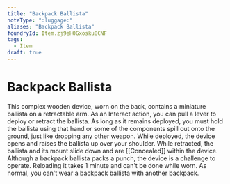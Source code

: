 ```yaml
---
title: "Backpack Ballista"
noteType: ":luggage:"
aliases: "Backpack Ballista"
foundryId: Item.zj9eH0Gxosku8CNF
tags:
  - Item
draft: true
---
```


# Backpack Ballista

This complex wooden device, worn on the back, contains a miniature ballista on a retractable arm. As an Interact action, you can pull a lever to deploy or retract the ballista. As long as it remains deployed, you must hold the ballista using that hand or some of the components spill out onto the ground, just like dropping any other weapon. While deployed, the device opens and raises the ballista up over your shoulder. While retracted, the ballista and its mount slide down and are [[Concealed]] within the device. Although a backpack ballista packs a punch, the device is a challenge to operate. Reloading it takes 1 minute and can't be done while worn. As normal, you can't wear a backpack ballista with another backpack.
